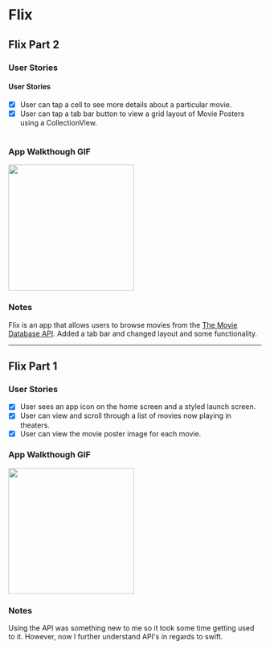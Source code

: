 # Flix

## Flix Part 2

### User Stories

#### User Stories
- [X] User can tap a cell to see more details about a particular movie.
- [X]  User can tap a tab bar button to view a grid layout of Movie Posters using a CollectionView.

#

### App Walkthough GIF
<img src="http://g.recordit.co/DjH6hgrBmd.gif" width=250><br>

### Notes
Flix is an app that allows users to browse movies from the [The Movie Database API](http://docs.themoviedb.apiary.io/#).
Added a tab bar and changed layout and some functionality.



---

## Flix Part 1

### User Stories

- [X] User sees an app icon on the home screen and a styled launch screen.
- [X] User can view and scroll through a list of movies now playing in theaters.
- [X] User can view the movie poster image for each movie.

### App Walkthough GIF

<img src="http://g.recordit.co/UDbRojpI9l.gif" width=250><br>

### Notes
Using the API was something new to me so it took some time getting used to it. However, now I further understand API's 
in regards to swift.
